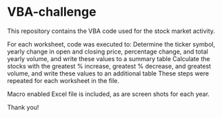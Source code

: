 # VBA-challenge

This repository contains the VBA code used for the stock market activity.

For each worksheet, code was executed to:
Determine the ticker symbol, yearly change in open and closing price, percentage change, and total yearly volume, and write these values to a summary table
Calculate the stocks with the greatest % increase, greatest % decrease, and greatest volume, and write these values to an additional table
These steps were repeated for each worksheet in the file.

Macro enabled Excel file is included, as are screen shots for each year.

Thank you!
